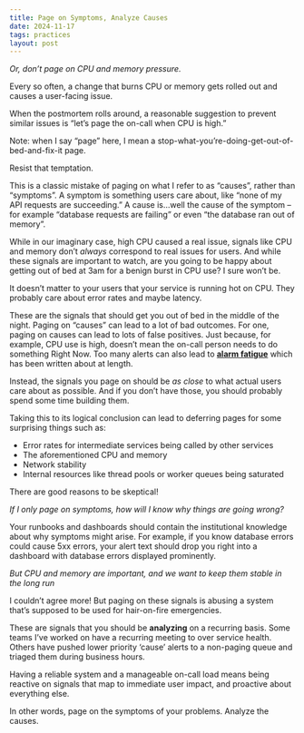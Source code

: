 ```yaml
---
title: Page on Symptoms, Analyze Causes
date: 2024-11-17
tags: practices
layout: post
---
```


*Or, don’t page on CPU and memory pressure.* 

Every so often, a change that burns CPU or memory gets rolled out and causes a user-facing issue.

When the postmortem rolls around, a reasonable suggestion to prevent similar issues  is “let’s page the on-call when CPU is high.” 

Note: when I say “page” here, I mean a stop-what-you’re-doing-get-out-of-bed-and-fix-it page.

Resist that temptation.

This is a classic mistake of paging on what I refer to as “causes”,  rather than “symptoms”.  A symptom is something users care about, like “none of my API requests are succeeding.” A cause is…well the cause of the symptom – for example “database requests are failing” or even “the database ran out of memory”.

While in our imaginary case, high CPU caused a real issue, signals like CPU and memory don’t  *always* correspond to real issues for users. And while these signals are important to watch, are you going to be happy about getting out of bed at 3am for a benign burst in CPU use?  I sure won’t be.  

It doesn’t matter to your users that your service is running hot on CPU. They probably care about error rates and maybe latency.

These are the signals that should get you out of bed in the middle of the night.  Paging on “causes” can lead to a lot of  bad outcomes.  For one, paging on causes can lead to lots of false positives. Just because, for example, CPU use is high, doesn’t mean the on-call person needs to do something Right Now.  Too many alerts can also lead to [**alarm fatigue**](https://en.wikipedia.org/wiki/Alarm_fatigue)  which has been written about at length.  

Instead, the signals you page on should be *as close* to what actual users care about as possible.  And if you don’t have those, you should probably spend some time building them. 

Taking this to its logical conclusion can lead to deferring pages for some surprising things such as:   

* Error rates for intermediate services being called by other services   
* The aforementioned CPU and memory   
* Network stability   
* Internal resources like thread pools or worker queues being saturated

There are good reasons to be skeptical\!

*If I only page on symptoms, how will I know why things are going wrong?*

Your runbooks and dashboards should contain the institutional knowledge about why symptoms might arise. For example, if you know database errors could cause 5xx errors, your alert text should drop you right into a dashboard with database errors displayed prominently. 

*But CPU and memory are important, and we want to keep them stable in the long run*

I couldn’t agree more\! But paging on these signals is abusing a system that’s supposed to be used for hair-on-fire emergencies. 

These are signals that you should be **analyzing** on a recurring basis. Some teams I’ve worked on have a recurring meeting to over service health. Others have pushed lower priority ‘cause’ alerts to a non-paging queue and triaged them during business hours. 

Having a reliable system and a manageable on-call load means being reactive on signals that map to immediate user impact, and proactive about everything else.

In other words, page on the symptoms of your problems. Analyze the causes.    
